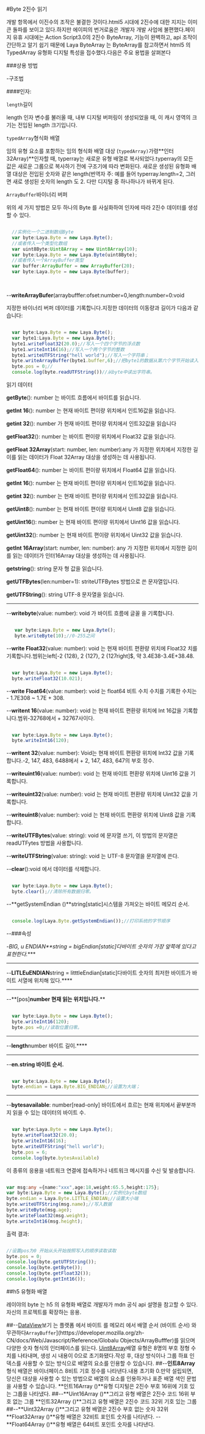 #Byte 2진수 읽기

개발 항목에서 이진수의 조작은 불결한 것이다.html5 시대에 2진수에 대한 지지는 이미 큰 돌파를 보이고 있다.하지만 에이피의 번거로움은 개발자 개발 사업에 불편했다.페이지 유휴 시대에는 Action Script3.0의 2진수 ByteArray, 기능이 완벽하고, api 조작이 간단하고 알기 쉽기 때문에 Laya ByteArray 는 ByteArray를 참고하면서 html5 의 TypedArray 유형화 디지털 특성을 접수했다.다음은 주요 용법을 살펴본다

###상용 방법

-구조법



  ####인자:


  `length`길이

length 인자 변수를 불러올 때, 내부 디지털 버퍼링이 생성되었을 때, 이 캐시 영역의 크기는 전입된 length 크기입니다.


  `typedArray`형식화 배열

임의 유형 요소를 포함하는 임의 형식화 배열 대상 (`typedArray)`가령**인터32Array)**인자할 때, typerray는 새로운 유형 배열로 복사되었다.typerray의 모든 값은 새로운 그룹으로 복사하기 전에 구조기에 따라 변화된다. 새로운 생성된 유형화 배열 대상은 전입된 숫자와 같은 length(번역자 주: 예를 들어 typerray.length=2, 그러면 새로 생성된 숫자의 length 도 2. 다만 디지털 중 하나하나가 바뀌게 된다.


  `ArrayBuffer`바이너리 버퍼

위의 세 가지 방법은 모두 하나의 Byte 를 사실화하여 인자에 따라 2진수 데이터를 생성할 수 있다.



  
```typescript

  //实例化一个二进制数组Byte
  var byte:Laya.Byte = new Laya.Byte();
  //或者传入一个类型化数组
  var uint8Byte:Uint8Array = new Uint8Array(10);
  var byte:Laya.Byte = new Laya.Byte(uint8Byte);
  //或者传入一个ArrayBuffer类型
  var buffer:ArrayBuffer = new ArrayBuffer(20);
  var byte:Laya.Byte = new Laya.Byte(buffer);
  ```


​


--**writeArrayBufer**(arraybufffer:ofset:number=0,length:number=0:void

지정한 바이너리 버퍼 데이터를 기록합니다.지정한 데이터의 이동량과 길이가 다음과 같습니다:



  
```typescript

  var byte:Laya.Byte = new Laya.Byte();
  var byte1:Laya.Byte = new Laya.Byte();
  byte1.writeFloat32(20.0);//写入一个四个字节的浮点数
  byte1.writeInt16(16);//写入一个两个字节的整数
  byte1.writeUTFString("hell world");//写入一个字符串；
  byte.writeArrayBuffer(byte1.buffer,6);//把byte1的数据从第六个字节开始读入byte中。省略其中的浮点数20.0和整数16
  byte.pos = 0;//
  console.log(byte.readUTFString())//从byte中读出字符串。
  ```


읽기 데이터


  **getByte**(): number 는 바이트 흐름에서 바이트를 읽습니다.


  **getInt 16**(): number 는 현재 바이트 편이량 위치에서 인트16값을 읽습니다.


  **getint 32**(): number 가 현재 바이트 편이량 위치에서 인트32값을 읽습니다


  **getFloat32**(): number 는 바이트 편이량 위치에서 Float32 값을 읽습니다.


  **getFloat 32Array**(start: number, len: number):any 가 지정한 위치에서 지정한 길이를 읽는 데이터가 Float 32Array 대상을 생성하는 데 사용됩니다.


  **getFloat64**(): number 는 바이트 편이량 위치에서 Float64 값을 읽습니다.


  **getInt 16**(): number 는 현재 바이트 편이량 위치에서 인트16값을 읽습니다.


  **getint 32**(): number 는 현재 바이트 편이량 위치에서 인트32값을 읽습니다.


  **getUint8**(): number 는 현재 바이트 편이량 위치에서 Uint8 값을 읽습니다.


  **getUint16**(): number 는 현재 바이트 편이량 위치에서 Uint16 값을 읽습니다.


  **getUint32**(): number 는 현재 바이트 편이량 위치에서 Uint32 값을 읽습니다.


  **getInt 16Array**(start: number, len: number): any 가 지정한 위치에서 지정한 길이를 읽는 데이터가 인터16Array 대상을 생성하는 데 사용됩니다.


  **getstring**(): string 문자 형 값을 읽습니다.


  **getUTFBytes**(len:number=1): striteUTFBytes 방법으로 쓴 문자열입니다.


  **getUTFString**(): string UTF-8 문자열을 읽습니다.



------------------------------------------------------------------------------------------------------------------------------------------------------------------------------------------------------------------------------------------------------

--**writebyte**(value: number): void 가 바이트 흐름에 글꼴 을 기록합니다.



  
```typescript

   var byte:Laya.Byte = new Laya.Byte();
   byte.writeByte(10);//0-255之间
  ```


--**write Float32**(value: number): void 는 현재 바이트 편환량 위치에 Float32 치를 기록합니다.범위는left[-2 {128}, 2 {127}, 2 {127right]$, 약 3.4E38-3.4E+38.48.



  
```typescript

  var byte:Laya.Byte = new Laya.Byte();
  byte.writeFloat32(10.021);
  ```


--**write Float64**(value: number): void 는 float64 비트 수치 수치를 기록한 수치는 - 1.7E308 ~ 1.7E + 308.

--**writent 16**(value: number): void 는 현재 바이트 편환량 위치에 Int 16값을 기록합니다.범위-32768에서 + 32767사이다.



  
```typescript

  var byte:Laya.Byte = new Laya.Byte();
  byte.writeInt16(120);
  ```


--**writent 32**(value: number): Void는 현재 바이트 편환량 위치에 Int32 값을 기록합니다.-2, 147, 483, 6488에서 + 2, 147, 483, 647의 부호 정수.

--**writeuint16**(value: number): void 는 현재 바이트 편환량 위치에 Uint16 값을 기록합니다.

--**writeuint32**(value: number): void 는 현재 바이트 편환량 위치에 Uint32 값을 기록합니다.

--**writeuint8**(value: number): void 는 현재 바이트 편환량 위치에 Uint8 값을 기록합니다.

--**writeUTFBytes**(value: string): void 에 문자열 쓰기, 이 방법의 문자열은 readUTFytes 방법을 사용합니다.

--**writeUTFString**(value: string): void 는 UTF-8 문자열을 문자열에 쓴다.

--**clear**():void 에서 데이터를 삭제합니다.



  
```typescript

  var byte:Laya.Byte = new Laya.Byte();
  byte.clear();//清除所有数据归零。
  ```


--**getSystemEndian ()**string[static]시스템을 가져오는 바이트 메모리 순서.



  
```typescript

  console.log(Laya.Byte.getSystemEndian());//打印系统的字节顺序
  ```



--###속성

-*BIG, u ENDIAN**string = bigEndian[static]다바이트 숫자의 가장 앞쪽에 있다고 표현한다.****
****
--**LITLEuENDIAN**string = litttleEndian[static]다바이트 숫자의 최저한 바이트가 바이트 서열에 위치해 있다.****
****
--**[pos]**number 현재 읽는 위치입니다.****



  
```typescript

  var byte:Laya.Byte = new Laya.Byte();
  byte.writeInt16(120);
  byte.pos =0;//读取位置归零。
  ```
****


--**length**number 바이트 길이.****
****
--**en.**string 바이트 순서.****



  
```typescript

  var byte:Laya.Byte = new Laya.Byte();
  byte.endian = Laya.Byte.BIG_ENDIAN;//设置为大端；
  ```
****

--**bytesavailable**: number[read-only] 바이트에서 흐르는 현재 위치에서 끝부분까지 읽을 수 있는 데이터의 바이트 수.



  
```typescript

  var byte:Laya.Byte = new Laya.Byte();
  byte.writeFloat32(20.0);
  byte.writeInt16(16);
  byte.writeUTFString("hell world");
  byte.pos = 6;
  console.log(byte.bytesAvailable)
  ```


이 종류의 응용을 네트워크 연결에 접속하거나 네트워크 메시지를 수신 및 발송합니다.


```typescript

var msg:any ={name:"xxx",age:18,weight:65.5,height:175};
var byte:Laya.Byte = new Laya.Byte();//实例化byte数组
byte.endian = Laya.Byte.LITTLE_ENDIAN;//设置大小端
byte.writeUTFString(msg.name);//写入数据
byte.writeByte(msg.age);
byte.writeFloat32(msg.weight);
byte.writeInt16(msg.height);
```


출력 결과:


```typescript

//设置pos为0 开始从头开始按照写入的顺序读取读取
byte.pos = 0;
console.log(byte.getUTFString());
console.log(byte.getByte());
console.log(byte.getFloat32());
console.log(byte.getInt16());
```


##h5 유형화 배열

레이야의 byte 는 h5 의 유형화 배열로 개발자가 mdn 공식 api 설명을 참고할 수 있다.자신의 프로젝트를 확장하는 응용.

##--[DataView](https://developer.mozilla.org/zh-CN/docs/Web/JavaScript/Reference/Global_Objects/DataView)보기 는 플랫폼 에서 바이트 를 메모리 에서 배열 순서 (바이트 순서) 와 무관하다`ArrayBuffer`](htttps://developer.mozilla.org/zh-CN/docs/Web/Javascript/Reference/Globalu Objects/ArrayBufffer)를 읽으며 다양한 숫자 형식의 인터페이스를 읽는다. [Uint8Array](https://developer.mozilla.org/zh_CN/docs/Web/JavaScript/Reference/Global_Objects/Uint8Array)배열 유형은 8명의 부호 정형 수치를 나타내며, 생성 시 내용이 0으로 초기화됐다.작성 후, 대상 방식이나 그룹 하표 인덱스를 사용할 수 있는 방식으로 배열의 요소를 인용할 수 있습니다.
##--**인트8Array**형식 배열은 바이너페이스 8비트 기호 정수를 나타낸다.내용 초기화 0.만약 설립되면, 당신은 대상을 사용할 수 있는 방법으로 배열의 요소를 인용하거나 표준 배열 색인 문법을 사용할 수 있습니다. **인트16Array ()**유형 디지털은 2진수 부호 16위에 기호 있는 그룹을 나타냈다.
##--**Uint16Array ()**그리고 유형 배열은 2진수 코드 16위 부호 없는 그룹 **인트32Array ()**그리고 유형 배열은 2진수 코드 32위 기호 있는 그룹
##--**Uint32Array ()**그리고 유형 배열은 2진수 부호 없는 숫자 32위 **Float32Array ()**유형 배열은 32비트 포인트 숫자를 나타낸다.
--**Float64Array ()**유형 배열은 64비트 포인트 숫자를 나타낸다.